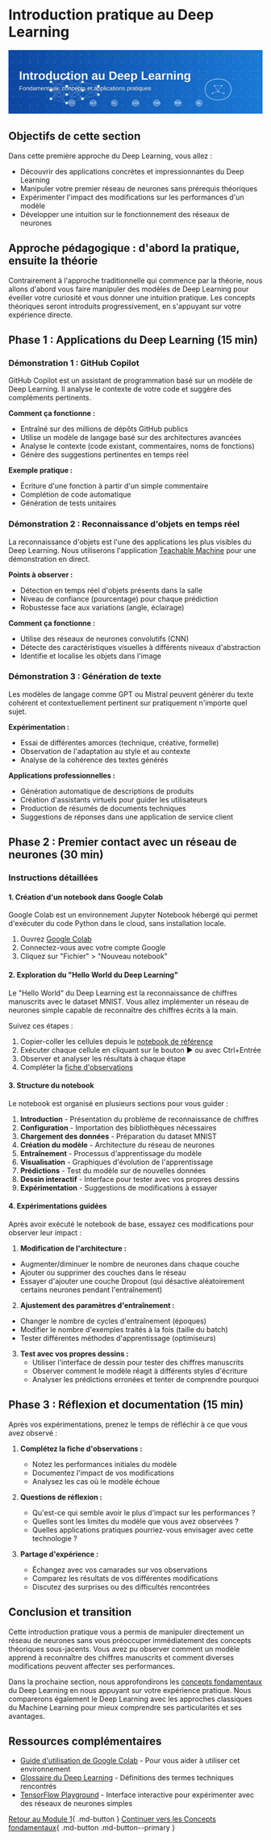 # Introduction pratique au Deep Learning

![Introduction pratique](../images/banner-intro-dl.svg)

## Objectifs de cette section

Dans cette première approche du Deep Learning, vous allez :

- Découvrir des applications concrètes et impressionnantes du Deep Learning
- Manipuler votre premier réseau de neurones sans prérequis théoriques
- Expérimenter l'impact des modifications sur les performances d'un modèle
- Développer une intuition sur le fonctionnement des réseaux de neurones

## Approche pédagogique : d'abord la pratique, ensuite la théorie

Contrairement à l'approche traditionnelle qui commence par la théorie, nous allons d'abord vous faire manipuler des modèles de Deep Learning pour éveiller votre curiosité et vous donner une intuition pratique. Les concepts théoriques seront introduits progressivement, en s'appuyant sur votre expérience directe.

## Phase 1 : Applications du Deep Learning (15 min)

### Démonstration 1 : GitHub Copilot

GitHub Copilot est un assistant de programmation basé sur un modèle de Deep Learning. Il analyse le contexte de votre code et suggère des compléments pertinents.

**Comment ça fonctionne :**
- Entraîné sur des millions de dépôts GitHub publics
- Utilise un modèle de langage basé sur des architectures avancées
- Analyse le contexte (code existant, commentaires, noms de fonctions)
- Génère des suggestions pertinentes en temps réel

**Exemple pratique :**
- Écriture d'une fonction à partir d'un simple commentaire
- Complétion de code automatique
- Génération de tests unitaires

### Démonstration 2 : Reconnaissance d'objets en temps réel

La reconnaissance d'objets est l'une des applications les plus visibles du Deep Learning. Nous utiliserons l'application [Teachable Machine](https://teachablemachine.withgoogle.com/) pour une démonstration en direct.

**Points à observer :**
- Détection en temps réel d'objets présents dans la salle
- Niveau de confiance (pourcentage) pour chaque prédiction
- Robustesse face aux variations (angle, éclairage)

**Comment ça fonctionne :**
- Utilise des réseaux de neurones convolutifs (CNN)
- Détecte des caractéristiques visuelles à différents niveaux d'abstraction
- Identifie et localise les objets dans l'image

### Démonstration 3 : Génération de texte

Les modèles de langage comme GPT ou Mistral peuvent générer du texte cohérent et contextuellement pertinent sur pratiquement n'importe quel sujet.

**Expérimentation :**
- Essai de différentes amorces (technique, créative, formelle)
- Observation de l'adaptation au style et au contexte
- Analyse de la cohérence des textes générés

**Applications professionnelles :**
- Génération automatique de descriptions de produits
- Création d'assistants virtuels pour guider les utilisateurs
- Production de résumés de documents techniques
- Suggestions de réponses dans une application de service client

## Phase 2 : Premier contact avec un réseau de neurones (30 min)

### Instructions détaillées

#### 1. Création d'un notebook dans Google Colab

Google Colab est un environnement Jupyter Notebook hébergé qui permet d'exécuter du code Python dans le cloud, sans installation locale.

1. Ouvrez [Google Colab](https://colab.research.google.com/)
2. Connectez-vous avec votre compte Google
3. Cliquez sur "Fichier" > "Nouveau notebook"

#### 2. Exploration du "Hello World du Deep Learning"

Le "Hello World" du Deep Learning est la reconnaissance de chiffres manuscrits avec le dataset MNIST. Vous allez implémenter un réseau de neurones simple capable de reconnaître des chiffres écrits à la main.

Suivez ces étapes :
1. Copier-coller les cellules depuis le [notebook de référence](ressources/hello-world-dl.ipynb)
2. Exécuter chaque cellule en cliquant sur le bouton ▶️ ou avec Ctrl+Entrée
3. Observer et analyser les résultats à chaque étape
4. Compléter la [fiche d'observations](ressources/fiche-observations.md)

#### 3. Structure du notebook

Le notebook est organisé en plusieurs sections pour vous guider :

1. **Introduction** - Présentation du problème de reconnaissance de chiffres
2. **Configuration** - Importation des bibliothèques nécessaires
3. **Chargement des données** - Préparation du dataset MNIST
4. **Création du modèle** - Architecture du réseau de neurones
5. **Entraînement** - Processus d'apprentissage du modèle
6. **Visualisation** - Graphiques d'évolution de l'apprentissage
7. **Prédictions** - Test du modèle sur de nouvelles données
8. **Dessin interactif** - Interface pour tester avec vos propres dessins
9. **Expérimentation** - Suggestions de modifications à essayer

#### 4. Expérimentations guidées

Après avoir exécuté le notebook de base, essayez ces modifications pour observer leur impact :

1. **Modification de l'architecture :**
* Augmenter/diminuer le nombre de neurones dans chaque couche
* Ajouter ou supprimer des couches dans le réseau
* Essayer d'ajouter une couche Dropout (qui désactive aléatoirement certains neurones pendant l'entraînement)

2. **Ajustement des paramètres d'entraînement :**
* Changer le nombre de cycles d'entraînement (époques)
* Modifier le nombre d'exemples traités à la fois (taille du batch)
* Tester différentes méthodes d'apprentissage (optimiseurs)
  
3. **Test avec vos propres dessins :**
   - Utiliser l'interface de dessin pour tester des chiffres manuscrits
   - Observer comment le modèle réagit à différents styles d'écriture
   - Analyser les prédictions erronées et tenter de comprendre pourquoi

## Phase 3 : Réflexion et documentation (15 min)

Après vos expérimentations, prenez le temps de réfléchir à ce que vous avez observé :

1. **Complétez la fiche d'observations :**
   - Notez les performances initiales du modèle
   - Documentez l'impact de vos modifications
   - Analysez les cas où le modèle échoue

2. **Questions de réflexion :**
   - Qu'est-ce qui semble avoir le plus d'impact sur les performances ?
   - Quelles sont les limites du modèle que vous avez observées ?
   - Quelles applications pratiques pourriez-vous envisager avec cette technologie ?

3. **Partage d'expérience :**
   - Échangez avec vos camarades sur vos observations
   - Comparez les résultats de vos différentes modifications
   - Discutez des surprises ou des difficultés rencontrées

## Conclusion et transition

Cette introduction pratique vous a permis de manipuler directement un réseau de neurones sans vous préoccuper immédiatement des concepts théoriques sous-jacents. Vous avez pu observer comment un modèle apprend à reconnaître des chiffres manuscrits et comment diverses modifications peuvent affecter ses performances.

Dans la prochaine section, nous approfondirons les [concepts fondamentaux](concepts-fondamentaux.md) du Deep Learning en nous appuyant sur votre expérience pratique. Nous comparerons également le Deep Learning avec les approches classiques du Machine Learning pour mieux comprendre ses particularités et ses avantages.

## Ressources complémentaires

- [Guide d'utilisation de Google Colab](ressources/guide-colab.md) - Pour vous aider à utiliser cet environnement
- [Glossaire du Deep Learning](ressources/glossaire-dl.md) - Définitions des termes techniques rencontrés
- [TensorFlow Playground](https://playground.tensorflow.org/) - Interface interactive pour expérimenter avec des réseaux de neurones simples

[Retour au Module 1](index.md){ .md-button }
[Continuer vers les Concepts fondamentaux](concepts-fondamentaux.md){ .md-button .md-button--primary }
